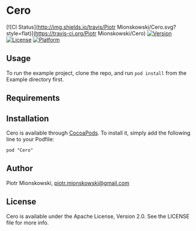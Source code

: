 # Cero

[![CI Status](http://img.shields.io/travis/Piotr Mionskowski/Cero.svg?style=flat)](https://travis-ci.org/Piotr Mionskowski/Cero)
[![Version](https://img.shields.io/cocoapods/v/Cero.svg?style=flat)](http://cocoadocs.org/docsets/Cero)
[![License](https://img.shields.io/cocoapods/l/Cero.svg?style=flat)](http://cocoadocs.org/docsets/Cero)
[![Platform](https://img.shields.io/cocoapods/p/Cero.svg?style=flat)](http://cocoadocs.org/docsets/Cero)

## Usage

To run the example project, clone the repo, and run `pod install` from the Example directory first.

## Requirements

## Installation

Cero is available through [CocoaPods](http://cocoapods.org). To install
it, simply add the following line to your Podfile:

    pod "Cero"

## Author

Piotr Mionskowski, piotr.mionskowski@gmail.com

## License

Cero is available under the Apache License, Version 2.0. See the LICENSE file for more info.

